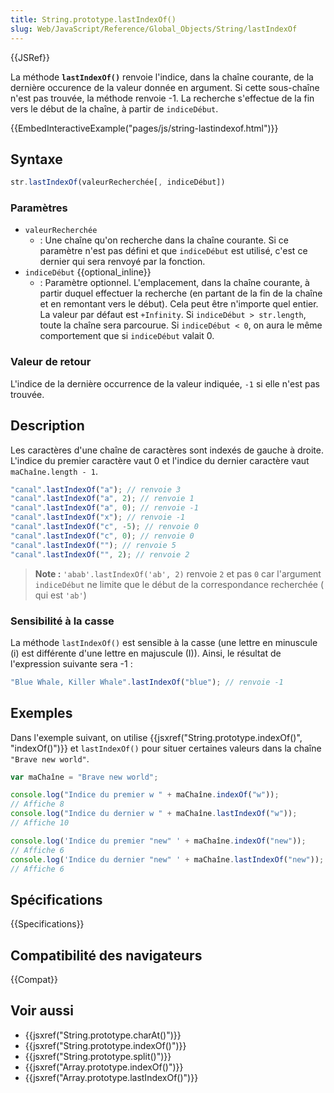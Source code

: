 ```yaml
---
title: String.prototype.lastIndexOf()
slug: Web/JavaScript/Reference/Global_Objects/String/lastIndexOf
---
```


{{JSRef}}

La méthode **`lastIndexOf()`** renvoie l'indice, dans la chaîne courante, de la dernière occurence de la valeur donnée en argument. Si cette sous-chaîne n'est pas trouvée, la méthode renvoie -1. La recherche s'effectue de la fin vers le début de la chaîne, à partir de `indiceDébut`.

{{EmbedInteractiveExample("pages/js/string-lastindexof.html")}}

## Syntaxe

```js
str.lastIndexOf(valeurRecherchée[, indiceDébut])
```

### Paramètres

- `valeurRecherchée`
  - : Une chaîne qu'on recherche dans la chaîne courante. Si ce paramètre n'est pas défini et que `indiceDébut` est utilisé, c'est ce dernier qui sera renvoyé par la fonction.
- `indiceDébut` {{optional_inline}}
  - : Paramètre optionnel. L'emplacement, dans la chaîne courante, à partir duquel effectuer la recherche (en partant de la fin de la chaîne et en remontant vers le début). Cela peut être n'importe quel entier. La valeur par défaut est `+Infinity`. Si `indiceDébut > str.length`, toute la chaîne sera parcourue. Si `indiceDébut < 0`, on aura le même comportement que si `indiceDébut` valait 0.

### Valeur de retour

L'indice de la dernière occurrence de la valeur indiquée, `-1` si elle n'est pas trouvée.

## Description

Les caractères d'une chaîne de caractères sont indexés de gauche à droite. L'indice du premier caractère vaut 0 et l'indice du dernier caractère vaut `maChaîne.length - 1`.

```js
"canal".lastIndexOf("a"); // renvoie 3
"canal".lastIndexOf("a", 2); // renvoie 1
"canal".lastIndexOf("a", 0); // renvoie -1
"canal".lastIndexOf("x"); // renvoie -1
"canal".lastIndexOf("c", -5); // renvoie 0
"canal".lastIndexOf("c", 0); // renvoie 0
"canal".lastIndexOf(""); // renvoie 5
"canal".lastIndexOf("", 2); // renvoie 2
```

> **Note :** `'abab'.lastIndexOf('ab', 2)` renvoie `2` et pas `0` car l'argument `indiceDébut` ne limite que le début de la correspondance recherchée ( qui est `'ab'`)

### Sensibilité à la casse

La méthode `lastIndexOf()` est sensible à la casse (une lettre en minuscule (i) est différente d'une lettre en majuscule (I)). Ainsi, le résultat de l'expression suivante sera -1 :

```js
"Blue Whale, Killer Whale".lastIndexOf("blue"); // renvoie -1
```

## Exemples

Dans l'exemple suivant, on utilise {{jsxref("String.prototype.indexOf()", "indexOf()")}} et `lastIndexOf()` pour situer certaines valeurs dans la chaîne `"Brave new world"`.

```js
var maChaîne = "Brave new world";

console.log("Indice du premier w " + maChaîne.indexOf("w"));
// Affiche 8
console.log("Indice du dernier w " + maChaîne.lastIndexOf("w"));
// Affiche 10

console.log('Indice du premier "new" ' + maChaîne.indexOf("new"));
// Affiche 6
console.log('Indice du dernier "new" ' + maChaîne.lastIndexOf("new"));
// Affiche 6
```

## Spécifications

{{Specifications}}

## Compatibilité des navigateurs

{{Compat}}

## Voir aussi

- {{jsxref("String.prototype.charAt()")}}
- {{jsxref("String.prototype.indexOf()")}}
- {{jsxref("String.prototype.split()")}}
- {{jsxref("Array.prototype.indexOf()")}}
- {{jsxref("Array.prototype.lastIndexOf()")}}
